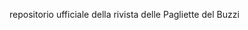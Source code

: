repositorio ufficiale della rivista delle Pagliette del Buzzi

<!---
fecetola/fecetola is a ✨ special ✨ repository because its `README.md` (this file) appears on your GitHub profile.
You can click the Preview link to take a look at your changes.
--->
